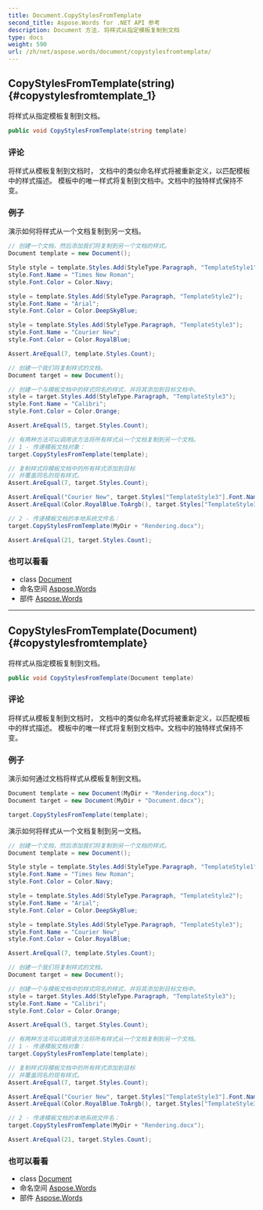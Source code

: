 ```yaml
---
title: Document.CopyStylesFromTemplate
second_title: Aspose.Words for .NET API 参考
description: Document 方法. 将样式从指定模板复制到文档
type: docs
weight: 590
url: /zh/net/aspose.words/document/copystylesfromtemplate/
---
```

## CopyStylesFromTemplate(string) {#copystylesfromtemplate_1}

将样式从指定模板复制到文档。

```csharp
public void CopyStylesFromTemplate(string template)
```

### 评论

将样式从模板复制到文档时， 文档中的类似命名样式将被重新定义，以匹配模板中的样式描述。 模板中的唯一样式将复制到文档中。文档中的独特样式保持不变。

### 例子

演示如何将样式从一个文档复制到另一文档。

```csharp
// 创建一个文档，然后添加我们将复制到另一个文档的样式。
Document template = new Document();

Style style = template.Styles.Add(StyleType.Paragraph, "TemplateStyle1");
style.Font.Name = "Times New Roman";
style.Font.Color = Color.Navy;

style = template.Styles.Add(StyleType.Paragraph, "TemplateStyle2");
style.Font.Name = "Arial";
style.Font.Color = Color.DeepSkyBlue;

style = template.Styles.Add(StyleType.Paragraph, "TemplateStyle3");
style.Font.Name = "Courier New";
style.Font.Color = Color.RoyalBlue;

Assert.AreEqual(7, template.Styles.Count);

// 创建一个我们将复制样式的文档。
Document target = new Document();

// 创建一个与模板文档中的样式同名的样式，并将其添加到目标文档中。
style = target.Styles.Add(StyleType.Paragraph, "TemplateStyle3");
style.Font.Name = "Calibri";
style.Font.Color = Color.Orange;

Assert.AreEqual(5, target.Styles.Count);

// 有两种方法可以调用该方法将所有样式从一个文档复制到另一个文档。
// 1 - 传递模板文档对象：
target.CopyStylesFromTemplate(template);

// 复制样式将模板文档中的所有样式添加到目标
// 并覆盖同名的现有样式。
Assert.AreEqual(7, target.Styles.Count);

Assert.AreEqual("Courier New", target.Styles["TemplateStyle3"].Font.Name);
Assert.AreEqual(Color.RoyalBlue.ToArgb(), target.Styles["TemplateStyle3"].Font.Color.ToArgb());

// 2 - 传递模板文档的本地系统文件名：
target.CopyStylesFromTemplate(MyDir + "Rendering.docx");

Assert.AreEqual(21, target.Styles.Count);
```

### 也可以看看

* class [Document](../)
* 命名空间 [Aspose.Words](../../document/)
* 部件 [Aspose.Words](../../../)

---

## CopyStylesFromTemplate(Document) {#copystylesfromtemplate}

将样式从指定模板复制到文档。

```csharp
public void CopyStylesFromTemplate(Document template)
```

### 评论

将样式从模板复制到文档时， 文档中的类似命名样式将被重新定义，以匹配模板中的样式描述。 模板中的唯一样式将复制到文档中。文档中的独特样式保持不变。

### 例子

演示如何通过文档将样式从模板复制到文档。

```csharp
Document template = new Document(MyDir + "Rendering.docx");
Document target = new Document(MyDir + "Document.docx");

target.CopyStylesFromTemplate(template);
```

演示如何将样式从一个文档复制到另一文档。

```csharp
// 创建一个文档，然后添加我们将复制到另一个文档的样式。
Document template = new Document();

Style style = template.Styles.Add(StyleType.Paragraph, "TemplateStyle1");
style.Font.Name = "Times New Roman";
style.Font.Color = Color.Navy;

style = template.Styles.Add(StyleType.Paragraph, "TemplateStyle2");
style.Font.Name = "Arial";
style.Font.Color = Color.DeepSkyBlue;

style = template.Styles.Add(StyleType.Paragraph, "TemplateStyle3");
style.Font.Name = "Courier New";
style.Font.Color = Color.RoyalBlue;

Assert.AreEqual(7, template.Styles.Count);

// 创建一个我们将复制样式的文档。
Document target = new Document();

// 创建一个与模板文档中的样式同名的样式，并将其添加到目标文档中。
style = target.Styles.Add(StyleType.Paragraph, "TemplateStyle3");
style.Font.Name = "Calibri";
style.Font.Color = Color.Orange;

Assert.AreEqual(5, target.Styles.Count);

// 有两种方法可以调用该方法将所有样式从一个文档复制到另一个文档。
// 1 - 传递模板文档对象：
target.CopyStylesFromTemplate(template);

// 复制样式将模板文档中的所有样式添加到目标
// 并覆盖同名的现有样式。
Assert.AreEqual(7, target.Styles.Count);

Assert.AreEqual("Courier New", target.Styles["TemplateStyle3"].Font.Name);
Assert.AreEqual(Color.RoyalBlue.ToArgb(), target.Styles["TemplateStyle3"].Font.Color.ToArgb());

// 2 - 传递模板文档的本地系统文件名：
target.CopyStylesFromTemplate(MyDir + "Rendering.docx");

Assert.AreEqual(21, target.Styles.Count);
```

### 也可以看看

* class [Document](../)
* 命名空间 [Aspose.Words](../../document/)
* 部件 [Aspose.Words](../../../)


